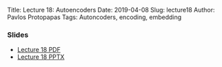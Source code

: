 Title: Lecture 18: Autoencoders
Date: 2019-04-08
Slug: lecture18
Author: Pavlos Protopapas
Tags: Autoncoders, encoding, embedding



### Slides

- [Lecture 18 PDF]({attach}presentation/cs109b_lecture18_Autoencoders.pdf)
- [Lecture 18 PPTX]({attach}presentation/cs109b_lecture18_Autoencoders.pptx)


